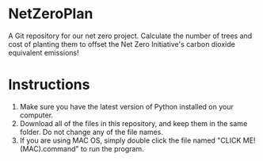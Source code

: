 # NetZeroPlan
A Git repository for our net zero project. Calculate the number of trees and cost of planting them to offset the Net Zero Initiative's carbon dioxide equivalent emissions!

# Instructions

1. Make sure you have the latest version of Python installed on your computer.
2. Download all of the files in this repository, and keep them in the same folder. Do not change any of the file names.
3. If you are using MAC OS, simply double click the file named "CLICK ME! (MAC).command" to run the program.
